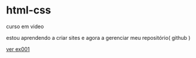 # html-css
 curso em video

estou aprendendo a criar sites e agora a gerenciar meu repositório( github )

<a href="ricardoferreira47.github.io/html-css/exercicios/ex001/index.html">ver ex001</a>